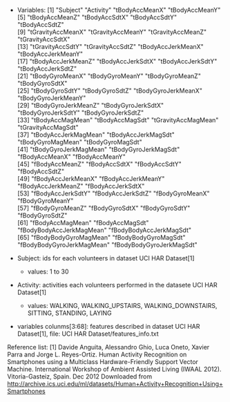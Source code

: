 * Variables:
[1] "Subject"                  "Activity"                 "tBodyAccMeanX"            "tBodyAccMeanY"           
 [5] "tBodyAccMeanZ"            "tBodyAccSdtX"             "tBodyAccSdtY"             "tBodyAccSdtZ"            
 [9] "tGravityAccMeanX"         "tGravityAccMeanY"         "tGravityAccMeanZ"         "tGravityAccSdtX"         
[13] "tGravityAccSdtY"          "tGravityAccSdtZ"          "tBodyAccJerkMeanX"        "tBodyAccJerkMeanY"       
[17] "tBodyAccJerkMeanZ"        "tBodyAccJerkSdtX"         "tBodyAccJerkSdtY"         "tBodyAccJerkSdtZ"        
[21] "tBodyGyroMeanX"           "tBodyGyroMeanY"           "tBodyGyroMeanZ"           "tBodyGyroSdtX"           
[25] "tBodyGyroSdtY"            "tBodyGyroSdtZ"            "tBodyGyroJerkMeanX"       "tBodyGyroJerkMeanY"      
[29] "tBodyGyroJerkMeanZ"       "tBodyGyroJerkSdtX"        "tBodyGyroJerkSdtY"        "tBodyGyroJerkSdtZ"       
[33] "tBodyAccMagMean"          "tBodyAccMagSdt"           "tGravityAccMagMean"       "tGravityAccMagSdt"       
[37] "tBodyAccJerkMagMean"      "tBodyAccJerkMagSdt"       "tBodyGyroMagMean"         "tBodyGyroMagSdt"         
[41] "tBodyGyroJerkMagMean"     "tBodyGyroJerkMagSdt"      "fBodyAccMeanX"            "fBodyAccMeanY"           
[45] "fBodyAccMeanZ"            "fBodyAccSdtX"             "fBodyAccSdtY"             "fBodyAccSdtZ"            
[49] "fBodyAccJerkMeanX"        "fBodyAccJerkMeanY"        "fBodyAccJerkMeanZ"        "fBodyAccJerkSdtX"        
[53] "fBodyAccJerkSdtY"         "fBodyAccJerkSdtZ"         "fBodyGyroMeanX"           "fBodyGyroMeanY"          
[57] "fBodyGyroMeanZ"           "fBodyGyroSdtX"            "fBodyGyroSdtY"            "fBodyGyroSdtZ"           
[61] "fBodyAccMagMean"          "fBodyAccMagSdt"           "fBodyBodyAccJerkMagMean"  "fBodyBodyAccJerkMagSdt"  
[65] "fBodyBodyGyroMagMean"     "fBodyBodyGyroMagSdt"      "fBodyBodyGyroJerkMagMean" "fBodyBodyGyroJerkMagSdt" 

* Subject: ids for each volunteers in dataset UCI HAR Dataset[1]
  * values: 1 to 30
* Activity: activities each volunteers performed in the datasete UCI HAR Dataset[1]
  * values: WALKING, WALKING_UPSTAIRS, WALKING_DOWNSTAIRS, SITTING, STANDING, LAYING
* variables colunms[3:68]: features described in dataset UCI HAR Dataset[1], file: UCI HAR Dataset/features_info.txt

Reference list:
[1] Davide Anguita, Alessandro Ghio, Luca Oneto, Xavier Parra and Jorge L. Reyes-Ortiz. Human Activity Recognition on Smartphones using a Multiclass Hardware-Friendly Support Vector Machine. International Workshop of Ambient Assisted Living (IWAAL 2012). Vitoria-Gasteiz, Spain. Dec 2012
Downloaded from  http://archive.ics.uci.edu/ml/datasets/Human+Activity+Recognition+Using+Smartphones

